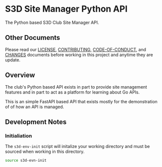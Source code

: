 # S3D Site Manager Python API
The Python based S3D Club Site Manager API.

## Other Documents
Please read our [LICENSE][lice], [CONTRIBUTING][cont], [CODE-OF-CONDUCT][code],
and [CHANGES][chge] documents before working in this project and anytime they
are update.

## Overview
The club's Python based API exists in part to provide site management features
and in part to act as a platform for learning about Go APIs.

This is an simple FastAPI based API that exists mostly for the demonstration of
of how an API is managed.

## Development Notes
### Initialiation
The `s3d-env-init` script will initalize your working directory and must be
sourced when working in this directory.

```bash
source s3d-evn-init
```

[chge]: ./CHANGES.md
[code]: ./CODE-OF-CONDUCT.md
[cont]: ./CONTRIBUTING.md
[lice]: ./LICENSE.md
